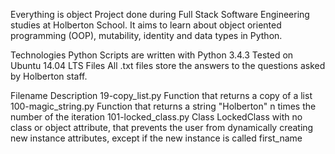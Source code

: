 Everything is object
Project done during Full Stack Software Engineering studies at Holberton School. It aims to learn about object oriented programming (OOP), mutability, identity and data types in Python.

Technologies
Python Scripts are written with Python 3.4.3
Tested on Ubuntu 14.04 LTS
Files
All .txt files store the answers to the questions asked by Holberton staff.

Filename	Description
19-copy_list.py	Function that returns a copy of a list
100-magic_string.py	Function that returns a string "Holberton" n times the number of the iteration
101-locked_class.py	Class LockedClass with no class or object attribute, that prevents the user from dynamically creating new instance attributes, except if the new instance is called first_name
